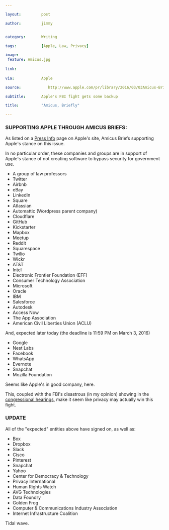 ```yaml
---

layout:         post

author:         jimmy   


category:       Writing

tags:           [Apple, Law, Privacy]

image:
 feature: Amicus.jpg
 
link:    
     
via:			Apple

source:            http://www.apple.com/pr/library/2016/03/03Amicus-Briefs-in-Support-of-Apple.html#labnol

subtitle:       Apple's FBI fight gets some backup	

title:          "Amicus, Briefly"

---
```




### SUPPORTING APPLE THROUGH AMICUS BRIEFS:

As listed on a [Press Info](http://www.apple.com/pr/library/2016/03/03Amicus-Briefs-in-Support-of-Apple.html#labnol) page on Apple's site, Amicus Briefs supporting Apple's stance on this issue. 

In no particular order, these companies and groups are in support of Apple's stance of not creating software to bypass security for government use.
<!-- more -->

  * A group of law professors
  * Twitter
  * Airbnb
  * eBay
  * LinkedIn
  * Square
  * Atlassian
  * Automattic (Wordpress parent company)
  * Cloudflare
  * GitHub
  * Kickstarter
  * Mapbox
  * Meetup
  * Reddit
  * Squarespace
  * Twilio
  * Wickr
  * AT&T
  * Intel
  * Electronic Frontier Foundation (EFF)
  * Consumer Technology Association
  * Microsoft
  * Oracle
  * IBM
  * Salesforce
  * Autodesk
  * Access Now
  * The App Association
  * American Civil Liberties Union (ACLU)

And, expected later today (the deadline is 11:59 PM on March 3, 2016)

  * Google 
  * Nest Labs
  * Facebook
  * WhatsApp
  * Evernote
  * Snapchat 
  * Mozilla Foundation

Seems like Apple's in good company, here.

This, coupled with the FBI's disastrous (in my opinion) showing in the [congressional hearings](http://www.c-span.org/video/?405442-1/hearing-encryption-federal-investigations), make it seem like privacy may actually win this fight.

  


### UPDATE

All of the "expected" entities above have signed on, as well as:

  * Box
  * Dropbox
  * Slack
  * Cisco
  * Pinterest
  * Snapchat
  * Yahoo
  * Center for Democracy & Technology
  * Privacy International
  * Human Rights Watch
  * AVG Technologies
  * Data Foundry
  * Golden Frog
  * Computer & Communications Industry Association
  * Internet Infrastructure Coalition

Tidal wave.  
